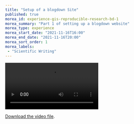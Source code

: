 ```yaml
---
title: "Setup of a blogdown Site"
published: true
morea_id: experience-gis-reproducible-research-bd-1
morea_summary: "Part 1 of setting up a blogdown website"
morea_type: experience
morea_start_date: "2021-11-16T16:00"
morea_end_date: "2021-11-16T20:00"
morea_sort_order: 1
morea_labels:
 - "Scientific Writing"
---
```




<script>
 function failed(e) {
   // video playback failed - show a message saying why
   switch (e.target.error.code) {
     case e.target.error.MEDIA_ERR_ABORTED:
       alert('You aborted the video playback.');
       break;
     case e.target.error.MEDIA_ERR_NETWORK:
       alert('A network error caused the video download to fail part-way.');
       break;
     case e.target.error.MEDIA_ERR_DECODE:
       alert('The video playback was aborted due to a corruption problem or because the video used features your browser did not support.');
       break;
     case e.target.error.MEDIA_ERR_SRC_NOT_SUPPORTED:
       alert('The video could not be loaded, either because the server or network failed or because the format is not supported.');
       break;
     default:
       alert('An unknown error occurred.');
       break;
   }
 }
</script>

<div  style="width:800px; margin:0 auto;"><video src="{{ site.baseurl }}/assessments/bd1_720p.mkv" type='video/x-matroska; codecs="theora, vorbis"' autoplay controls onerror="failed(event)" ></video>
<p><a href="{{ site.baseurl }}/assessments/bd1_7200p.mkv">Download the video file</a>.</p></div>
